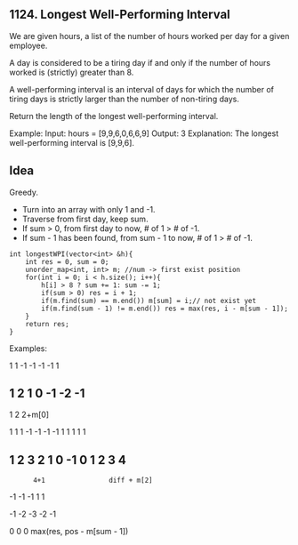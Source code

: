 ## 1124. Longest Well-Performing Interval

We are given hours, a list of the number of hours worked per day for a given employee.

A day is considered to be a tiring day if and only if the number of hours worked is (strictly) greater than 8.

A well-performing interval is an interval of days for which the number of tiring days is strictly larger than the number of non-tiring days.

Return the length of the longest well-performing interval.

Example: 
Input: hours = [9,9,6,0,6,6,9]
Output: 3
Explanation: The longest well-performing interval is [9,9,6].

## Idea
Greedy.
- Turn into an array with only 1 and -1. 
- Traverse from first day, keep sum.
- If sum > 0, from first day to now, # of 1 > # of -1.
- If sum - 1 has been found, from sum - 1 to now, # of 1 > # of -1.

```
int longestWPI(vector<int> &h){
	int res = 0, sum = 0;
    unorder_map<int, int> m; //num -> first exist position
	for(int i = 0; i < h.size(); i++){
		h[i] > 8 ? sum += 1: sum -= 1;
		if(sum > 0) res = i + 1;
		if(m.find(sum) == m.end()) m[sum] = i;// not exist yet
		if(m.find(sum - 1) != m.end()) res = max(res, i - m[sum - 1]);
	}
    return res;
}
```


Examples:

1  1  -1   -1  -1   -1  1


1  2  1    0   -1   -2  -1
-------
1  2  2+m[0] 

1 1 1 -1 -1 -1 -1 1 1  1 1 1

1 2 3 2   1  0  -1  0  1  2  3  4
------------------------------
          4+1                diff + m[2]







-1    -1    -1      1       1

-1    -2    -3     -2      -1

0      0     0    max(res, pos - m[sum - 1])











